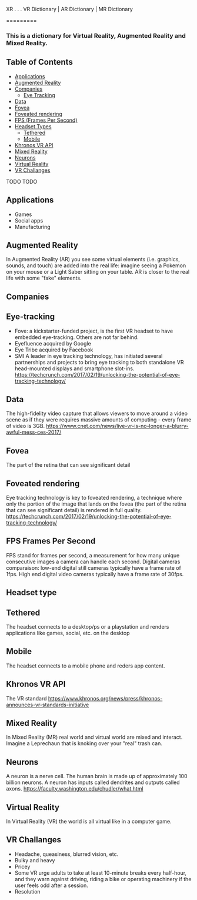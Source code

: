 XR . . . VR Dictionary | AR Dictionary | MR Dictionary

=========
### This is a dictionary for Virtual Reality, Augmented Reality and Mixed Reality.

<!--
https://guides.github.com/features/mastering-markdown/
-->

## Table of Contents

 - [Applications](#applications)
- [Augmented Reality](#augmented-reality)
- [Companies](#companies)
  - [Eye Tracking](#eye-tracking)
- [Data](#data)
- [Fovea](#fovea)
- [Foveated rendering](#foveated-rendering)
- [FPS (Frames Per Second)](#fps-frames-per-second)
- [Headset Types](#headset-type)
  - [Tethered](#tethered)
  - [Mobile](#mobile)
- [Khronos VR API](#khronos-vr-api)
- [Mixed Reality](#mixed-reality)
- [Neurons](#neurons)
- [Virtual Reality](#virtual-reality)
- [VR Challanges](#vr-challanges)

TODO
TODO


<!---
## Table of Contents
 - [GitHub](#github)
  - [Ignore Whitespace](#ignore-whitespace)
  - [Adjust Tab Space](#adjust-tab-space)
  - [Commit History by Author](#commit-history-by-author)
  - [Cloning a Repository](#cloning-a-repository)
  - [Branch](#branch)
    - [Compare all Branches to Another Branch](#compare-all-branches-to-another-branch)
    - [Comparing Branches](#comparing-branches)
    - [Compare Branches across Forked Repositories](#compare-branches-across-forked-repositories)
  
-->


## Applications
* Games
* Social apps
* Manufacturing


## Augmented Reality
In Augmented Reality (AR) you see some virtual elements (i.e. graphics, sounds, and touch) are added into the real life: imagine seeing a Pokemon on your mouse or a Light Saber sitting on your table. AR is closer to the real life with some "fake" elements.


## Companies
## Eye-tracking
* Fove: 
a kickstarter-funded project, is the first VR headset to have embedded eye-tracking. Others are not far behind.
* Eyefluence 
acquired by Google
* Eye Tribe 
acquired by Facebook
* SMI
A leader in eye tracking technology, has initiated several partnerships and projects to bring eye tracking to both standalone VR head-mounted displays and smartphone slot-ins.
https://techcrunch.com/2017/02/19/unlocking-the-potential-of-eye-tracking-technology/


## Data
The high-fidelity video capture that allows viewers to move around a video scene as if they were requires massive amounts of computing - every frame of video is 3GB.
https://www.cnet.com/news/live-vr-is-no-longer-a-blurry-awful-mess-ces-2017/


## Fovea
The part of the retina that can see significant detail

 ## Foveated rendering
 Eye tracking technology is key to foveated rendering, a technique where only the portion of the image that lands on the fovea (the part of the retina that can see significant detail) is rendered in full quality.
 https://techcrunch.com/2017/02/19/unlocking-the-potential-of-eye-tracking-technology/

## FPS Frames Per Second
FPS stand for frames per second, a measurement for how many unique consecutive images a camera can handle each second. Digital cameras comparaison: low-end digital still cameras typically have a frame rate of 1fps. High end digital video cameras typically have a frame rate of 30fps. 

## Headset type
## Tethered
The headset connects to a desktop/ps or a playstation and renders applications like games, social, etc. on the desktop

## Mobile
The headset connects to a mobile phone and reders app content.

## Khronos VR API
The VR standard
https://www.khronos.org/news/press/khronos-announces-vr-standards-initiative

## Mixed Reality
 In Mixed Reality (MR) real world and virtual world are mixed and interact. Imagine a Leprechaun that is knoking over your "real" trash can.  

## Neurons
A neuron is a nerve cell. The human brain is made up of approximately 100 billion neurons. A neuron has inputs called dendrites and outputs called axons.
https://faculty.washington.edu/chudler/what.html

## Virtual Reality
In Virtual Reality (VR) the world is all virtual like in a computer game.

## VR Challanges
* Headache, queasiness, blurred vision, etc.
* Bulky and heavy
* Pricey
* Some VR urge adults to take at least 10-minute breaks every half-hour, and they warn against driving, riding a bike or operating machinery if the user feels odd after a session.
* Resolution



